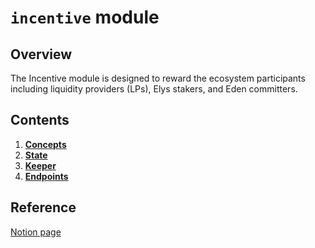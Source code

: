 # `incentive` module

## Overview

The Incentive module is designed to reward the ecosystem participants including liquidity providers (LPs), Elys stakers, and Eden committers.

## Contents

1. **[Concepts](01_concepts.md)**
2. **[State](02_state.md)**
3. **[Keeper](03_keeper.md)**
4. **[Endpoints](04_endpoints.md)**

## Reference

[Notion page](https://www.notion.so/Incentives-Module-Spec-bc6547edaf26472fa92c877740e2cd12)
